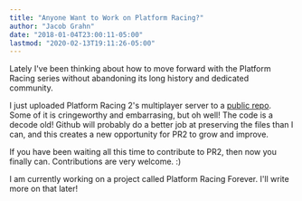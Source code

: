```yaml
---
title: "Anyone Want to Work on Platform Racing?"
author: "Jacob Grahn"
date: "2018-01-04T23:00:11-05:00"
lastmod: "2020-02-13T19:11:26-05:00"
---
```


Lately I've been thinking about how to move forward with the Platform Racing series without abandoning its long history and dedicated community.

I just uploaded Platform Racing 2's multiplayer server to a [public repo](https://github.com/jacob-grahn/platform-racing-2-server). Some of it is cringeworthy and embarrasing, but oh well! The code is a decode old! Github will probably do a better job at preserving the files than I can, and this creates a new opportunity for PR2 to grow and improve.

If you have been waiting all this time to contribute to PR2, then now you finally can. Contributions are very welcome. :)

I am currently working on a project called Platform Racing Forever. I'll write more on that later!
